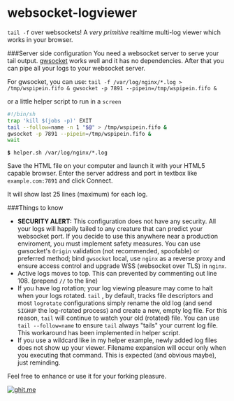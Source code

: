 websocket-logviewer
=====================

`tail -f` over websockets!
A *very primitive* realtime multi-log viewer which works in your browser.

###Server side configuration
You need a websocket server to serve your tail output. [gwsocket](https://github.com/allinurl/gwsocket) works well and it has no dependencies.
After that you can pipe all your logs to your websocket server. 

For gwsocket, you can use:
`tail -f /var/log/nginx/*.log > /tmp/wspipein.fifo & gwsocket -p 7891 --pipein=/tmp/wspipein.fifo &`

or a little helper script to run in a `screen`
```bash
#!/bin/sh
trap 'kill $(jobs -p)' EXIT
tail --follow=name -n 1 "$@" > /tmp/wspipein.fifo &
gwsocket -p 7891 --pipein=/tmp/wspipein.fifo &
wait
```
**`$`**` helper.sh /var/log/nginx/*.log`

Save the HTML file on your computer and launch it with your HTML5 capable browser. Enter the server address and port in textbox like `example.com:7891` and click Connect. 

It will show last 25 lines (maximum) for each log. 

###Things to know

 - **SECURITY ALERT:** This configuration does not have any security. All your logs will happily tailed to any creature that can predict your websocket port. If you decide to use this anywhere near a production enviroment, you must implement safety measures. You can use gwsocket's `Origin` validation (not recommended, spoofable) or preferred method; bind `gwsocket` local, use `nginx` as a reverse proxy and ensure access control and upgrade WSS (websocket over TLS) in `nginx`.
 - Active logs moves to top. This can prevented by commenting out line 108.  (prepend `//` to the line)
 - If you have log rotation; your log viewing pleasure may come to halt when your logs rotated. `tail` , by default, tracks file descriptors and most `logrotate` configurations simply rename the old log (and send `SIGHUP` the log-rotated process) and create a new, empty log file. For this reason, `tail` will continue to watch your old (rotated) file. You can use `tail --follow=name` to ensure `tail` always "tails" your current log file. This workaround has been implemented in helper script.
 - If you use a wildcard like in my helper example, newly added log files does not show up your viewer. Filename expansion will occur only when you executing that command. This is expected (and obvious maybe), just reminding.

Feel free to enhance or use it for your forking pleasure.
  
[![ghit.me](https://ghit.me/badge.svg?repo=hazarkarabay/websocket-logviewer)](https://ghit.me/repo/hazarkarabay/websocket-logviewer)
